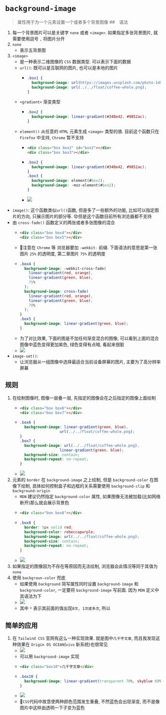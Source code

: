 # `background-image`
> 属性用于为一个元素设置一个或者多个背景图像
##　语法
1. 每一个背景图片可以是关键字 `none` 或者 `<image>`. 如果指定多张背景图片, 就需要使用逗号 `,` 将图片分开
2. `none`
    - 表示五背景图
3. `<image>`
    - 是一种表示二维图像的 `CSS` 数据类型. 可以表示下面的数据
    - `url()`: 既可以是互联网的图片, 也可以是本地的图片
      - ```css
        .box1 {
          background-image: url(https://images.unsplash.com/photo-1490750967868-88aa4486c946?ixlib=rb-1.2.1&ixid=MnwxMjA3fDB8MHxzZWFyY2h8Nnx8Zmxvd2VyfGVufDB8fDB8fA%3D%3D&auto=format&fit=crop&w=500&q=60);
          background-image: url(../../float/coffee-whole.png);
        }
    - `<gradient>` 渐变类型
      - ```css
        .box2 {
          background-image: linear-gradient(#348e42, #9852ac);
        }
    - `element()` 从任意的 `HTML` 元素生成 `<image>` 类型的值. 目前这个函数只在 `Firefox` 中支持, `Chrome` 暂不支持
      - ```html
        <div class="box box2" id="box2"></div>
        <div class="box box3"></div>
      - ```css
        .box2 {
          background-image: linear-gradient(#348e42, #9852ac);
        }
        .box3 {
          background-image: element(#box2);
          background-image: -moz-element(#box2);
        }
      - ![](../../image/Snipaste_2022-02-27_22-00-57.png)
  - `image()`: 这个函数类似`url()`函数, 但是多了一些额外的功能, 比如可以指定图片的方向, 只展示图片的部分等. 😟但是这个函数目前所有浏览器都不支持
  - 由 `cross-fade()` 函数定义的两张或者多张图像的混合
    - ```html
      <div class="box box4"></div>
      <div class="box box5"></div>
    - 📕注意在 `Chrome` 等 浏览器要加 `-wekbit-` 前缀. 下面语法的意思是第一张图片 `25%` 的透明度, 第二章图片 `75%` 的透明度
    - ```css
      .box4 {
        background-image: -webkit-cross-fade(
          linear-gradient(red, orange),
          linear-gradient(green, blue),
          75%
        );
        background-image: cross-fade(
          linear-gradient(red, orange),
          linear-gradient(green, blue),
          70%
        );
      }
      .box5 {
        background-image: linear-gradient(green, blue);
      }
    - 为了对比效果, 下面的图是不加任何渐变混合的图像, 可以看到上面的混合图像中蓝色变得更加紫色, 绿色变得有点暗, 看起来很脏
    - ![](../../image/Snipaste_2022-02-28_22-31-49.png)
  - `image-set()`: 
    - 让浏览器从一组图像中选择最适合当前设备屏幕的图片, 主要为了高分辨率屏幕
## 规则
1. 在绘制图像时, 图像一层叠一层, 先指定的图像会在之后指定的图像上面绘制
    - ```html
      <div class="box box6"></div>
      <div class="box box7"></div>
    - ```css
      .box6 {
        background-image: linear-gradient(green, blue),
                        url(../../float/coffee-whole.png);
      }
      .box7 {
        background-image: url(../../float/coffee-whole.png),
                        linear-gradient(green, blue);
        background-size: contain;
        background-repeat: no-repeat;
      }
    - ![](../../image/Snipaste_2022-03-01_20-15-09.png)
2. 元素的 `border` 在 `background-image` 之上绘制, 但是 `background-color` 在图像下绘制, 具体如何控制盒子和边框的关系需要使用 `background-clip` 和 `background-origin`
    - `MDN` 建议仍然指定 `background-color` 属性, 如果图像无法被加载(比如网络断开)那么就会展示背景色
    - ```html
      <div class="box box8"></div>
    - ```css
      .box8 {
        border: 5px solid red;
        background-color: rebeccapurple;
        background-image: url(../../float/coffee-whole.png);
        background-size: contain;
        background-repeat: no-repeat;
      }
    - ![](../../image/Snipaste_2022-03-01_21-09-26.png)
3. 如果指定的图像因为不存在等原因而无法绘制, 浏览器会此情况等同于其值为 `none`
4. 使用 `backgroun-color` 兜底
    - 如果使用 `background` 简写属性同时设置 `background-image` 和 `background-color`, 一定要将 `background-image` 写前面. 因为 `MDN` 定义中其语法为下
    - ![](../../image/Snipaste_2022-03-02_22-16-05.png)
    - 其中 `*` 表示其前面的值出现`0次, 1次或多次`, 所以
## 简单的应用
1. 在 `Tailwind CSS` 官网有这么一种实现效果. 就是图中`几千字文章`, 而且我发现这种效果在 `Origin OS OCEAN`(`vivo` 新系统)也很常见
    - ![](../../image/Snipaste_2022-03-02_22-04-04.png)
    - 可以用 `background-image` 实现
    - ```html
      <div class="box10">几千字文章</div>
    - ```css
      .box10 {
        background-image: linear-gradient(transparent 70%, skyblue 69%);
      }
    - ![](../../image/Snipaste_2022-03-02_22-12-00.png)
    - 📕`CSS`代码中故意使两种颜色范围发生重叠, 不然蓝色会出现渐变, 而不是像图片中这样由透明一下子变为蓝色
